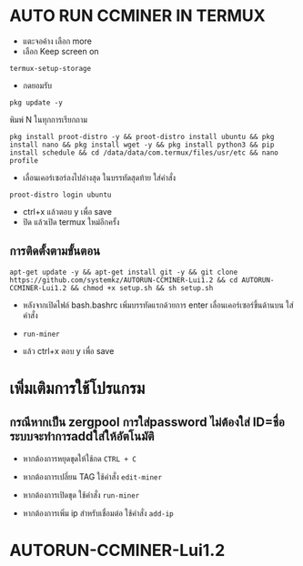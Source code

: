 
# AUTO RUN CCMINER IN TERMUX

* แตะจอค้าง เลือก more
* เลือก Keep screen on

```
termux-setup-storage
```
* กดยอมรับ

```
pkg update -y
```
พิมพ์ N ในทุกการเรียกถาม
```
pkg install proot-distro -y && proot-distro install ubuntu && pkg install nano && pkg install wget -y && pkg install python3 && pip install schedule && cd /data/data/com.termux/files/usr/etc && nano profile
```
* เลื่อนเคอร์เซอร์ลงไปล่างสุด ในบรรทัดสุดท้าย ใส่คำสั่ง
```
proot-distro login ubuntu
```
* ctrl+x แล้วตอบ y เพื่อ save
* ปิด แล้วเปิด termux ใหม่อีกครั้ง

## การติดตั้งตามขั้นตอน
```
apt-get update -y && apt-get install git -y && git clone https://github.com/systemkz/AUTORUN-CCMINER-Lui1.2 && cd AUTORUN-CCMINER-Lui1.2 && chmod +x setup.sh && sh setup.sh
```
* หลังจากเปิดไฟล์ bash.bashrc เพิ่มบรรทัดแรกด้วยการ enter เลื่อนเคอร์เซอร์ขึ้นด้านบน ใส่คำสั่ง
- ```run-miner```
* แล้ว ctrl+x ตอบ y เพื่อ save

# เพิ่มเติมการใช้โปรแกรม

## กรณีหากเป็น zergpool การใส่password ไม่ต้องใส่ ID=ชื่อ ระบบจะทำการaddใส่ให้อัตโนมัติ
* หากต้องการหยุดขุดให้ใช้กด ```CTRL + C```
* หากต้องการเปลี่ยน TAG ใช้คำสั่ง ```edit-miner```
* หากต้องการเปิดขุด ใช้คำสั่ง ```run-miner```

* หากต้องการเพิ่ม ip สำหรับเชื่อมต่อ ใช้คำสั่ง ```add-ip```
# AUTORUN-CCMINER-Lui1.2
